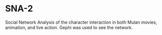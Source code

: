 # SNA-2
Social Network Analysis of the character interaction in both Mulan movies, animation, and live action.
Gephi was used to see the network.
